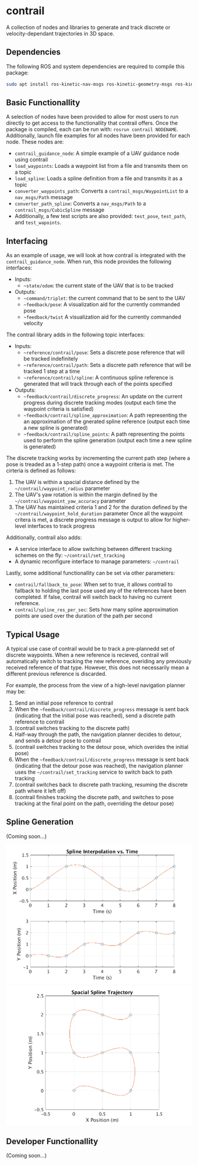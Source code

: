 # contrail
A collection of nodes and libraries to generate and track discrete or velocity-dependant trajectories in 3D space.

## Dependencies
The following ROS and system dependencies are required to compile this package:
```sh
sudo apt install ros-kinetic-nav-msgs ros-kinetic-geometry-msgs ros-kinetic-mavros-msgs ros-kinetic-message-generation ros-kinetic-dynamic-reconfigure libeigen3-dev
```

## Basic Functionallity
A selection of nodes have been provided to allow for most users to run directly to get access to the functionallity that contrail offers. Once the package is compiled, each can be run with: `rosrun contrail NODENAME`. Additionally, launch file examples for all nodes have been provided for each node. These nodes are:
- `contrail_guidance_node`: A simple example of a UAV guidance node using contrail
- `load_waypoints`: Loads a waypoint list from a file and transmits them on a topic
- `load_spline`: Loads a spline definition from a file and transmits it as a topic
- `converter_waypoints_path`: Converts a `contrail_msgs/WaypointList` to a `nav_msgs/Path` message
- `converter_path_spline`: Converts a `nav_msgs/Path` to a `contrail_msgs/CubicSpline` message
- Additionally, a few test scripts are also provided: `test_pose`, `test_path`, and `test_wapoints`.

## Interfacing
As an example of usage, we will look at how contrail is integrated with the `contrail_guidance_node`. When run, this node provides the following interfaces:
- Inputs:
  - `~state/odom`: the current state of the UAV that is to be tracked
- Outputs:
  - `~command/triplet`: the current command that to be sent to the UAV
  - `~feedback/pose`: A visualization aid for the currently commanded pose
  - `~feedback/twist` A visualization aid for the currently commanded velocity

The contrail library adds in the following topic interfaces:
- Inputs:
  - `~reference/contrail/pose`: Sets a discrete pose reference that will be tracked indefinitely
  - `~reference/contrail/path`: Sets a discrete path reference that will be tracked 1 step at a time
  - `~reference/contrail/spline`: A continuous spline reference is generated that will track through each of the points specified
- Outputs:
  - `~feedback/contrail/discrete_progress`: An update on the current progress during discrete tracking modes (output each time the waypoint criteria is satisfied)
  - `~feedback/contrail/spline_approximation`: A path representing the an approximation of the gnerated spline reference (output each time a new spline is generated)
  - `~feedback/contrail/spline_points`: A path representing the points used to perform the spline generation (output each time a new spline is generated)

The discrete tracking works by incrementing the current path step (where a pose is treaded as a 1-step path) once a waypoint criteria is met. The cirteria is defined as follows:
1. The UAV is within a spacial distance defined by the `~/contrail/waypoint_radius` parameter
2. The UAV's yaw rotation is within the margin defined by the `~/contrail/waypoint_yaw_accuracy` parameter
3. The UAV has maintained criteria 1 and 2 for the duration defined by the `~/contrail/waypoint_hold_duration` parameter
Once all the waypoint critera is met, a discrete progress message is output to allow for higher-level interfaces to track progress

Additionally, contrail also adds:
- A service interface to allow switching between different tracking schemes on the fly: `~/contrail/set_tracking`
- A dynamic reconfigure interface to manage parameters: `~/contrail`

Lastly, some additional functionallity can be set via other parameters:
- `contrail/fallback_to_pose`: When set to true, it allows contrail to fallback to holding the last pose used any of the references have been completed. If false, contrail will switch back to having no current reference.
- `contrail/spline_res_per_sec`: Sets how many spline approximation points are used over the duration of the path per second

## Typical Usage
A typical use case of contrail would be to track a pre-plannedd set of discrete waypoints. When a new reference is recieved, contrail will automatically switch to tracking the new reference, overiding any previously received reference of that type. However, this does not necessarily mean a different previous reference is discarded.

For example, the process from the view of a high-level navigation planner may be:
1. Send an initial pose reference to contrail
2. When the `~feedback/contrail/discrete_progress` message is sent back (indicating that the initial pose was reached), send a discrete path reference to contrail
3. (contrail switches tracking to the discrete path)
4. Half-way through the path, the navigation planner decides to detour, and sends a detour pose to contrail
5. (contrail switches tracking to the detour pose, which overides the initial pose)
6. When the `~feedback/contrail/discrete_progress` message is sent back (indicating that the detour pose was reached), the navigation planner uses the `~/contrail/set_tracking` service to switch back to path tracking
7. (contrail switches back to discrete path tracking, resuming the discrete path where it left off)
8. (contrail finishes tracking the discrete path, and switches to pose tracking at the final point on the path, overriding the detour pose)

## Spline Generation
(Coming soon...)

![Spline vs. Time](resources/spline_vs_time.png)
![Spacial Spline](resources/spline_space.png)

## Developer Functionallity
(Coming soon...)
